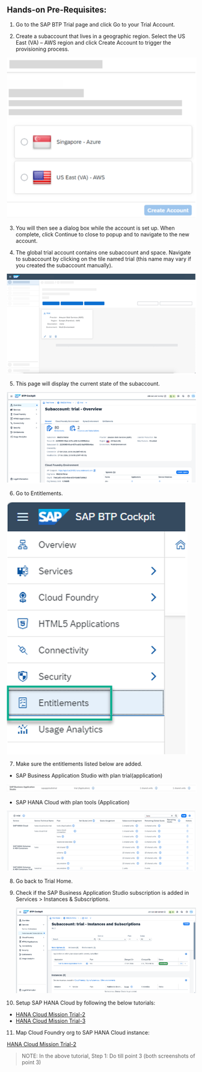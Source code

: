 ## Hands-on Pre-Requisites:
1.	Go to the SAP BTP Trial page and click Go to your Trial Account. 

2.	Create a subaccount that lives in a geographic region. Select the US East (VA) – AWS region and click Create Account to trigger the provisioning process.

![img](images/101.png)

3.	You will then see a dialog box while the account is set up. When complete, click Continue to close to popup and to navigate to the new account.

4.	The global trial account contains one subaccount and space. Navigate to subaccount by clicking on the tile named trial (this name may vary if you created the subaccount manually).

![img](images/102.png)

5.	This page will display the current state of the subaccount. 

  ![img](images/103.png)
 
6.	Go to Entitlements.

  ![img](images/104.png)

7.	Make sure the entitlements listed below are added. 
-	SAP Business Application Studio with plan trial(application)

  ![img](images/105.png)
 
-	SAP HANA Cloud with plan tools (Application)

  ![img](images/106.png)

8.	Go back to Trial Home.

9.	Check if the SAP Business Application Studio subscription is added in Services > Instances &  Subscriptions.

    ![img](images/107.png)

10.	Setup SAP HANA Cloud by following the below tutorials:
-	[HANA Cloud Mission Trial-2](https://developers.sap.com/tutorials/hana-cloud-mission-trial-2.html)
-	[HANA Cloud Mission Trial-3](https://developers.sap.com/tutorials/hana-cloud-mission-trial-3.html)

11.	Map Cloud Foundry org to SAP HANA Cloud instance:

  [HANA Cloud Mission Trial-2](https://developers.sap.com/tutorials/hana-cloud-mission-trial-8.html)
  > NOTE:
  > In the above tutorial, Step 1: Do till point 3 (both screenshots of point 3)
